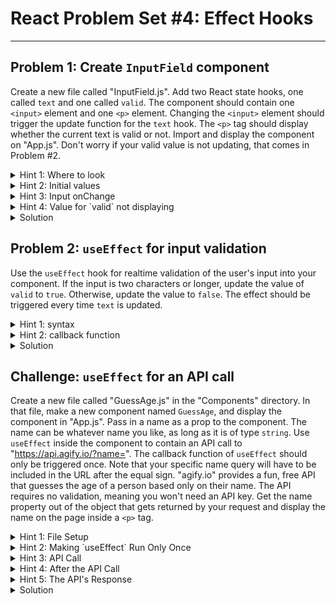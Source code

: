 # React Problem Set #4: Effect Hooks

---

## Problem 1: Create `InputField` component
Create a new file called "InputField.js". Add two React
state hooks, one called `text` and one called `valid`.
The component should contain one `<input>` element and one
`<p>` element. Changing the `<input>` element should trigger
the update function for the `text` hook. The `<p>` tag should
display whether the current text is valid or not. Import and
display the component on "App.js". Don't worry if your valid
value is not updating, that comes in Problem #2.

<details>
<summary>Hint 1: Where to look</summary>

Look back at the code you wrote for Problem Set #3 Problem 2
if you need to jog your memory.
</details>

<details>
<summary>Hint 2: Initial values</summary>

You should pass `useState` initial values of `"""` and `false` for
`text` and `valid`, respectively.
</details>

<details>
<summary>Hint 3: Input onChange</summary>

`onChange` takes in a function. That function should have one argument,
a React `ChangeEvent`. The function should return the code
to update `text` based on the value of the event target.
</details>

<details>
<summary>Hint 4: Value for `valid` not displaying</summary>

As a boolean, `valid` must be explicitly converted to the
string type.
</details>


<details>
<summary>Solution</summary>

1. In "InputField.js", import `useState`. Create the function
defining your component called `InputField`. Write two React
state hooks for `text` and `valid`, including update functions.
Return an `<input>` element and a `<p>` tag. Your entire "InputField.js"
file should look like this:
``` 
import {useState} from "react";

function InputField() {
    const [text, setText] = useState("");
    const [valid, setValid] = useState(false)

    return (
        <div>
            <input placeholder="type here" onChange={ (event) => setText(event.target.value)} />
            <p>More than two characters? {String(valid)}</p>
        </div>
    )
}

export default InputField;
```
2. Import the component with `import InputField from "./Components/InputField";`
at the top of "App.js". 
3. Add your component inside the `App` function's return statement
with `<InputField />`.

## More Info

---

In order to convert `valid`'s boolean value to a string
that can be displayed on the page, you have to explicitly
convert it to a string. You can do this with the `String()`
function as shown above. Another way to do it:
```
<p>{`More than two characters? ${valid}`}</p>
```

</details>


## Problem 2: `useEffect` for input validation
Use the `useEffect` hook for realtime validation of 
the user's input into your component. If the input
is two characters or longer, update the value of 
`valid` to `true`. Otherwise, update the value to
`false`. The effect should be triggered every time
`text` is updated.

<details>
<summary>Hint 1: syntax</summary>

After you declare your state hooks, write `useEffect()`.
Inside the parentheses, you will provide two arguments,
one is the callback function that you want to trigger.
The second argument is an array of dependencies, whenever
one is updated, the callback function is called again.
</details>

<details>
<summary>Hint 2: callback function</summary>

Inside the callback function, you should check if the length
of the `text` variable is greater than two. Then, update the
`valid` variable accordingly.
</details>

<details>
<summary>Solution</summary>

1. Change your import statement to now include `useEffect`:
```
import {useState, useEffect} from "react";
```
2. Create a new `useEffect` hook with `text` as its only
dependency. The callback function should be an anonymous
arrow function that checks if `text.length` is greater
than 2 and updates the `valid` variable. This code
should be below your state hook declarations but
above your component function's return statement. See below:
```
useEffect( () => {
        if (text.length > 2) {
            setValid(true);
        }
        else {
            setValid(false);
        }
    }, [text])
```

### More Info

---

We use React's `useEffect` hook to contain side effects.
Remember that a block of code has a side effect if it relies on
or changes something outside its parameters. In this example,
our `setText` function has a side effect because our `valid` variable
depends on the value of the `text` variable, which `setText` is updating.

`useEffect` allows a developer to control when a function runs based
on when certain data changes. This function is called the callback 
function, and this data is called dependencies. Putting code inside
a callback function means that the code will be triggered once, and
then only again if the dependencies change. This means that the
component containing the `useEffect` logic will not 
trigger the callback function on every rerender, only when the data
has changed. Limiting the amount of code that gets triggered on
rerender is crucial to optimizing the performance of your website.
Otherwise, out-of-control rerendering can slow down your site and
make your UI unresponsive.
</details>

## Challenge: `useEffect` for an API call
Create a new file called "GuessAge.js" in the "Components"
directory. In that file, make a new component named
`GuessAge`, and display the component in "App.js".
Pass in a name as a prop to the component. The name can be whatever
name you like, as long as it is of type `string`. Use `useEffect`
inside the component to contain an API call to "https://api.agify.io/?name=".
The callback function of `useEffect` should only be triggered once.
Note that your specific name query will have to be included in the
URL after the equal sign. "agify.io" provides a fun, free API that
guesses the age of a person based only on their name. The API
requires no validation, meaning you won't need an API key. Get the name
property out of the object that gets returned by your request and
display the name on the page inside a `<p>` tag.

<details>
<summary>Hint 1: File Setup</summary>

You'll need to import both `useState` and `useEffect` at the top
of the file. Make sure your `GuessAge` function takes props 
as an argument. Then, make a React state hook for a variable
that will store the result of your API call. I called this
variable `result`. Inside the parentheses of `useEffect`, you'll
make your API request. Return one `<p>` tag with contents including
your input name and the `result` variable's value.
</details>

<details>
<summary>Hint 2: Making `useEffect` Run Only Once</summary>

`useEffect` triggers the callback function once by default. Then,
the callback function is triggered again when a dependency 
changes. To avoid triggering the callback function more than once, 
don't specify any dependencies as an argument. 
</details>

<details>
<summary>Hint 3: API Call</summary>

Use `fetch` to make an API call from the URL in the instructions.
Remember to pass in your input name at the end of the URL in 
order to make a valid query.
</details>

<details>
<summary>Hint 4: After the API Call</summary>

Remember that `.then()` after a `fetch` request allows you
to work with the result from the API call. You'll first want to
turn the response into a JSON format. Then, use the corresponding
property name of the output given back to you by the API to update
the `result` state variable you made.
</details>

<details>
<summary>Hint 5: The API's Response </summary>

Examine the output from your API call by passing in example input
to the query. The result can be viewed in your browser by viewing
"https://api.agify.io/?name=joe" for instance. The API appears 
to give back an object containing a `"name"`, `"age"`, and `"count"`.
Only the name property will be useful to you as you update your
React `result` state variable after your fetch request.
</details>

<details>
<summary>Solution</summary>

1. Your "GuessAge.js" file should look like this:
```
import {useState, useEffect} from "react";

function GuessAge(props) {

    const [result, setResult] = useState("");

    useEffect( async () => {
        fetch(`https://api.agify.io/?name=${props.name}`)
            .then(response => response.json())
            .then(response => setResult(response.age))
    })

    return (
        <p>Result: {props.name} is {result} years old.</p>
    )
}

export default GuessAge;
```
2. Make sure you are importing your component in "App.js"
3. In "App.js", pass in whatever name you like as a prop
like this:
```
<GuessAge
    name="Joe"
/>
```
### More Info

---

Notice that `useEffect` is only being given a callback function,
and no dependencies. After the callback function runs once
by default, changes in the dependencies trigger the
callback function again. To avoid this, don't specify any dependencies.
This can be done by not specifying another argument after the callback
function, or by giving `useEffect` an empty array, like so:
```
useEffect( async () => {
        fetch(`https://api.agify.io/?name=${props.name}`)
            .then(response => response.json())
            .then(response => setResult(response.age))
    }, [])
```

After Problem #2, I talked about how `useEffect` can reduce
the amount of code that gets triggered on rerender. To see this
for yourself, change the `<p>` in the return statement of 
your `GuessAge` function to look like this:
```
<p style={{backgroundColor: "green"}}>Result: {props.name} is {result} years old.</p>
```
Now, try changing the background color from green to red. 
Notice that when you view your component in the browser, 
it gets rerendered because your styling caused its appearance 
to change. But, your code does not make another API
call. Pretty cool, right? You can imagine a situation not too
dissimilar, where you as a developer want to change the way
a component looks without triggering a complicated API call. For
instance, imagine that you have a web-based tool that displays any kind of
data that also allows the user to customize the appearance of
the tool according to a number of color themes. You don't want to 
trigger another API call and have the tool go blank everytime 
they change the appearance of the tool, right? Or another example:
imagine that you are showing a button with the user's name
on it, like "Click me {name}". You don't want their name to 
disappear right before they click the button 
because you're making another API call to get their name again, right? 
I hope these examples make the point of why `useEffect` is so awesome.
</details>